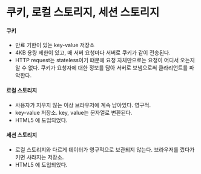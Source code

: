 # 쿠키, 로컬 스토리지, 세션 스토리지

#### 쿠키

- 만료 기한이 있는 key-value 저장소
- 4KB 용량 제한이 있고, 매 서버 요청마다 서버로 쿠키가 같이 전송된다.
- HTTP request는 stateless이기 떄문에 요청 자체만으로는 요청이 어디서 오는지 알 수 없다. 쿠키가 요청자에 대한 정보를 담아 서버로 보냄으로써 클라리언트를 파악한다.

#### 로컬 스토리지

- 사용자가 지우지 않는 이상 브라우저에 계속 남아있다. 영구적.
- key-value 저장소. key, value는 문자열로 변환된다.
- HTML5 에 도입되었다.

#### 세션 스토리지

- 로컬 스토리지와 다르게 데이터가 영구적으로 보관되지 않는다. 브라우저를 껐다가 키면 사라지는 저장소.
- HTML5 에 도입되었다.
